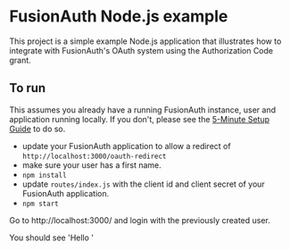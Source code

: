 # FusionAuth Node.js example

This project is a simple example Node.js application that illustrates how to integrate with FusionAuth's OAuth system using the Authorization Code grant.

## To run

This assumes you already have a running FusionAuth instance, user and application running locally. If you don't, please see the [5-Minute Setup Guide](https://fusionauth.io/docs/v1/tech/5-minute-setup-guide) to do so.

* update your FusionAuth application to allow a redirect of `http://localhost:3000/oauth-redirect`
* make sure your user has a first name.
* `npm install`
* update `routes/index.js` with the client id and client secret of your FusionAuth application.
* `npm start`

Go to http://localhost:3000/ and login with the previously created user.

You should see 'Hello <name>'
